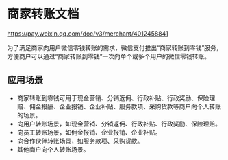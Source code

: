 # 商家转账文档

https://pay.weixin.qq.com/doc/v3/merchant/4012458841

为了满足商家向用户微信零钱转账的需求，微信支付推出“商家转账到零钱”服务，方便商户可以通过“商家转账到零钱”一次向单个或多个用户的微信零钱转账。

## 应用场景
* 商家转账到零钱可用于现金营销、分销返佣、行政补贴、行政奖励、保险理赔、佣金报酬、企业报销、企业补贴、服务款项、采购货款等商户向个人转账的场景。
* 向用户转账场景，如现金营销、分销返佣、行政补贴、行政奖励、保险理赔。
* 向员工转账场景，如佣金报销、企业报销、企业补贴。
* 向合作伙伴转账场景，如服务款项、采购货款。
* 其他商户向个人转账场景。